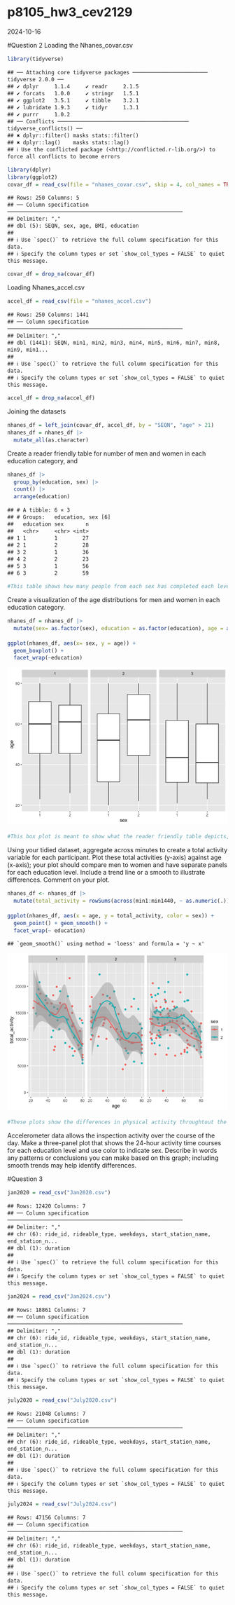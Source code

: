 p8105_hw3_cev2129
================
2024-10-16

\#Question 2 Loading the Nhanes_covar.csv

``` r
library(tidyverse)
```

    ## ── Attaching core tidyverse packages ──────────────────────── tidyverse 2.0.0 ──
    ## ✔ dplyr     1.1.4     ✔ readr     2.1.5
    ## ✔ forcats   1.0.0     ✔ stringr   1.5.1
    ## ✔ ggplot2   3.5.1     ✔ tibble    3.2.1
    ## ✔ lubridate 1.9.3     ✔ tidyr     1.3.1
    ## ✔ purrr     1.0.2     
    ## ── Conflicts ────────────────────────────────────────── tidyverse_conflicts() ──
    ## ✖ dplyr::filter() masks stats::filter()
    ## ✖ dplyr::lag()    masks stats::lag()
    ## ℹ Use the conflicted package (<http://conflicted.r-lib.org/>) to force all conflicts to become errors

``` r
library(dplyr)
library(ggplot2)
covar_df = read_csv(file = "nhanes_covar.csv", skip = 4, col_names = TRUE, na = c(".", "NA", ""))
```

    ## Rows: 250 Columns: 5
    ## ── Column specification ────────────────────────────────────────────────────────
    ## Delimiter: ","
    ## dbl (5): SEQN, sex, age, BMI, education
    ## 
    ## ℹ Use `spec()` to retrieve the full column specification for this data.
    ## ℹ Specify the column types or set `show_col_types = FALSE` to quiet this message.

``` r
covar_df = drop_na(covar_df)
```

Loading Nhanes_accel.csv

``` r
accel_df = read_csv(file = "nhanes_accel.csv")
```

    ## Rows: 250 Columns: 1441
    ## ── Column specification ────────────────────────────────────────────────────────
    ## Delimiter: ","
    ## dbl (1441): SEQN, min1, min2, min3, min4, min5, min6, min7, min8, min9, min1...
    ## 
    ## ℹ Use `spec()` to retrieve the full column specification for this data.
    ## ℹ Specify the column types or set `show_col_types = FALSE` to quiet this message.

``` r
accel_df = drop_na(accel_df)
```

Joining the datasets

``` r
nhanes_df = left_join(covar_df, accel_df, by = "SEQN", "age" > 21)
nhanes_df = nhanes_df |>
  mutate_all(as.character) 
```

Create a reader friendly table for number of men and women in each
education category, and

``` r
nhanes_df |> 
  group_by(education, sex) |>      
  count() |>                      
  arrange(education)
```

    ## # A tibble: 6 × 3
    ## # Groups:   education, sex [6]
    ##   education sex       n
    ##   <chr>     <chr> <int>
    ## 1 1         1        27
    ## 2 1         2        28
    ## 3 2         1        36
    ## 4 2         2        23
    ## 5 3         1        56
    ## 6 3         2        59

``` r
#This table shows how many people from each sex has completed each level of education. Education level is shown twice so that it can be separated by sex. 
```

Create a visualization of the age distributions for men and women in
each education category.

``` r
nhanes_df = nhanes_df |>
  mutate(sex= as.factor(sex), education = as.factor(education), age = as.numeric(age))

ggplot(nhanes_df, aes(x= sex, y = age)) +   
  geom_boxplot() +           
  facet_wrap(~education)
```

![](p8105_hw3_cev2129_files/figure-gfm/unnamed-chunk-6-1.png)<!-- -->

``` r
#This box plot is meant to show what the reader friendly table depicts, howver you can more clearly view the distribtion of each sex in each education level. 
```

Using your tidied dataset, aggregate across minutes to create a total
activity variable for each participant. Plot these total activities
(y-axis) against age (x-axis); your plot should compare men to women and
have separate panels for each education level. Include a trend line or a
smooth to illustrate differences. Comment on your plot.

``` r
nhanes_df <- nhanes_df |>
  mutate(total_activity = rowSums(across(min1:min1440, ~ as.numeric(.)), na.rm = TRUE))

ggplot(nhanes_df, aes(x = age, y = total_activity, color = sex)) + 
  geom_point() + geom_smooth() +
  facet_wrap(~ education)
```

    ## `geom_smooth()` using method = 'loess' and formula = 'y ~ x'

![](p8105_hw3_cev2129_files/figure-gfm/unnamed-chunk-7-1.png)<!-- -->

``` r
#These plots show the differences in physical activity throughtout the day between those of different sex and ages, separated by education. Each level of education has a downward trend, however, those in the highest level of education seem to have the least steep slope. 
```

Accelerometer data allows the inspection activity over the course of the
day. Make a three-panel plot that shows the 24-hour activity time
courses for each education level and use color to indicate sex. Describe
in words any patterns or conclusions you can make based on this graph;
including smooth trends may help identify differences.

\#Question 3

``` r
jan2020 = read_csv("Jan2020.csv")
```

    ## Rows: 12420 Columns: 7
    ## ── Column specification ────────────────────────────────────────────────────────
    ## Delimiter: ","
    ## chr (6): ride_id, rideable_type, weekdays, start_station_name, end_station_n...
    ## dbl (1): duration
    ## 
    ## ℹ Use `spec()` to retrieve the full column specification for this data.
    ## ℹ Specify the column types or set `show_col_types = FALSE` to quiet this message.

``` r
jan2024 = read_csv("Jan2024.csv")
```

    ## Rows: 18861 Columns: 7
    ## ── Column specification ────────────────────────────────────────────────────────
    ## Delimiter: ","
    ## chr (6): ride_id, rideable_type, weekdays, start_station_name, end_station_n...
    ## dbl (1): duration
    ## 
    ## ℹ Use `spec()` to retrieve the full column specification for this data.
    ## ℹ Specify the column types or set `show_col_types = FALSE` to quiet this message.

``` r
july2020 = read_csv("July2020.csv")
```

    ## Rows: 21048 Columns: 7
    ## ── Column specification ────────────────────────────────────────────────────────
    ## Delimiter: ","
    ## chr (6): ride_id, rideable_type, weekdays, start_station_name, end_station_n...
    ## dbl (1): duration
    ## 
    ## ℹ Use `spec()` to retrieve the full column specification for this data.
    ## ℹ Specify the column types or set `show_col_types = FALSE` to quiet this message.

``` r
july2024 = read_csv("July2024.csv")
```

    ## Rows: 47156 Columns: 7
    ## ── Column specification ────────────────────────────────────────────────────────
    ## Delimiter: ","
    ## chr (6): ride_id, rideable_type, weekdays, start_station_name, end_station_n...
    ## dbl (1): duration
    ## 
    ## ℹ Use `spec()` to retrieve the full column specification for this data.
    ## ℹ Specify the column types or set `show_col_types = FALSE` to quiet this message.
